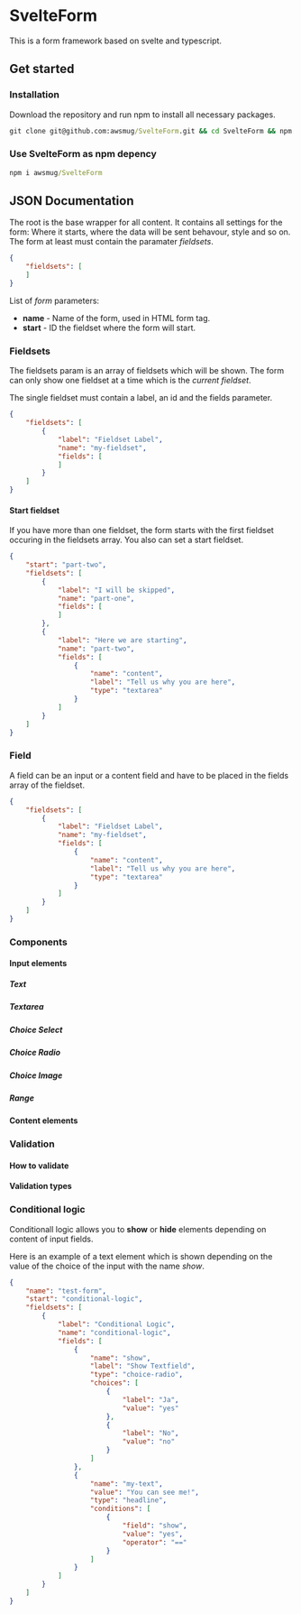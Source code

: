 # SvelteForm

This is a form framework based on svelte and typescript.

## Get started

### Installation

Download the repository and run npm to install all necessary packages.

```cmd
git clone git@github.com:awsmug/SvelteForm.git && cd SvelteForm && npm i
```

### Use SvelteForm as npm depency

```cmd
npm i awsmug/SvelteForm
```

## JSON Documentation

The root is the base wrapper for all content. It contains all settings for the form: Where it starts, where the data will be sent behavour, style and so on. The form at least must contain the paramater *fieldsets*.

```json
{
    "fieldsets": [
    ]
}
```

List of *form* parameters:

- **name** - Name of the form, used in HTML form tag.
- **start** - ID the fieldset where the form will start.

### Fieldsets

The fieldsets param is an array of fieldsets which will be shown. The form can only show one fieldset at a time which is the *current fieldset*.

The single fieldset must contain a label, an id and the fields parameter.

```json
{
    "fieldsets": [
        {
            "label": "Fieldset Label",
            "name": "my-fieldset",
            "fields": [
            ]
        }
    ]
}
```

#### Start fieldset

If you have more than one fieldset, the form starts with the first fieldset occuring in the fieldsets array. You also can set a start fieldset.

```json
{
    "start": "part-two",
    "fieldsets": [
        {
            "label": "I will be skipped",
            "name": "part-one",
            "fields": [
            ]
        },
        {
            "label": "Here we are starting",
            "name": "part-two",
            "fields": [
                {
                    "name": "content",
                    "label": "Tell us why you are here",
                    "type": "textarea"
                }
            ]
        }
    ]
}
```

### Field

A field can be an input or a content field and have to be placed in the fields array of the fieldset.

```json
{
    "fieldsets": [
        {
            "label": "Fieldset Label",
            "name": "my-fieldset",
            "fields": [
                {
                    "name": "content",
                    "label": "Tell us why you are here",
                    "type": "textarea"
                }
            ]
        }
    ]
}
```

### Components

#### Input elements

##### Text

##### Textarea

##### Choice Select

##### Choice Radio

##### Choice Image

##### Range

#### Content elements

### Validation

#### How to validate

#### Validation types

### Conditional logic

Conditionall logic allows you to **show** or **hide** elements depending on content of input fields. 

Here is an example of a text element which is shown depending on the value of the choice of the input with the name *show*.

```json
{
    "name": "test-form",
    "start": "conditional-logic",
    "fieldsets": [
        {
            "label": "Conditional Logic",
            "name": "conditional-logic",
            "fields": [
                {
                    "name": "show",
                    "label": "Show Textfield",
                    "type": "choice-radio",
                    "choices": [                        
                        {
                            "label": "Ja",
                            "value": "yes"
                        },
                        {
                            "label": "No",
                            "value": "no"
                        }
                    ]
                },
                {
                    "name": "my-text",
                    "value": "You can see me!",
                    "type": "headline",
                    "conditions": [
                        {
                            "field": "show",
                            "value": "yes",
                            "operator": "=="
                        }
                    ]
                }
            ]
        }
    ]
}
```